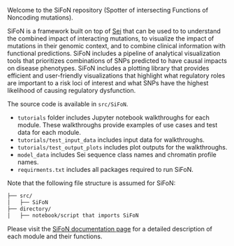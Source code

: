 Welcome to the SiFoN repository (Spotter of intersecting Functions of Noncoding mutations). 

SiFoN is a framework built on top of [Sei](https://github.com/FunctionLab/sei-framework) that can be used to to understand the combined impact of interacting mutations, to visualize the impact of mutations in their genomic context, and to combine clinical information with functional predictions. SiFoN includes a pipeline of analytical visualization tools that prioritizes combinations of SNPs predicted to have causal impacts on disease phenotypes. SiFoN includes a plotting library that provides efficient and user-friendly visualizations that highlight what regulatory roles are important to a risk loci of interest and what SNPs have the highest likelihood of causing regulatory dysfunction. 

The source code is available in `src/SiFoN`. 
* `tutorials` folder includes Jupyter notebook walkthroughs for each module. These walkthroughs provide examples of use cases and test data for each module. 
* `tutorials/test_input_data` includes input data for walkthroughs. 
* `tutorials/test_output_plots` includes plot outputs for the walkthroughs. 
* `model_data` includes Sei sequence class names and chromatin profile names. 
* `requirments.txt` includes all packages required to run SiFoN. 

Note that the following file structure is assumed for SiFoN:
``` bash
├── src/
│   ├── SiFoN
├── directory/
│   ├── notebook/script that imports SiFoN
```

Please visit the [SiFoN documentation page](https://bmacedo-lgtm.github.io/SiFoN/) for a detailed description of each module and their functions.
